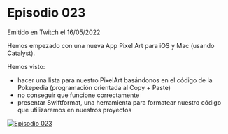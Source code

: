 # Episodio 023

Emitido en Twitch el 16/05/2022 

Hemos empezado con una nueva App Pixel Art para iOS y Mac (usando Catalyst).

Hemos visto: 

- hacer una lista para nuestro PixelArt basándonos en el código de la Pokepedia (programación orientada al Copy + Paste)
- no conseguir que funcione correctamente
- presentar Swiftformat, una herramienta para formatear nuestro código que utilizaremos en nuestros proyectos


[![Episodio 023](http://img.youtube.com/vi/hcwIhtqRKGU/0.jpg)](https://youtu.be/hcwIhtqRKGU )
